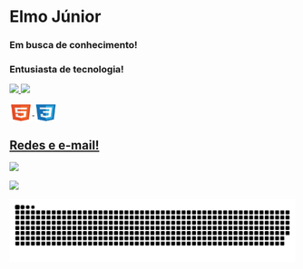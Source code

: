 # Elmo Júnior

### Em busca de conhecimento!
### Entusiasta de tecnologia!

<div>

<a href="https://github.com/Elmo-Jr">
<img height="180em" src="https://github-readme-stats.vercel.app/api?username=Elmo-Jr&show_icons=true&theme=dracula&include_all_commits=true&count_private=true"/>
<img height="180em" src="https://github-readme-stats.vercel.app/api/top-langs/?username=Elmo-Jr&layout=compact&langs_count=6&theme=dracula"/>

</div>


<div style="display: inline_block">

<br>

<img align="center" alt="HTML" height="30" width="40" src="https://raw.githubusercontent.com/devicons/devicon/master/icons/html5/html5-original.svg">
<img align="center" alt="CSS" height="30" width="40" src="https://raw.githubusercontent.com/devicons/devicon/master/icons/css3/css3-original.svg">

<br>

</div>


## Redes e e-mail!


<div>

<a href="fco.elmo.jr@gmail.com" target="_blank"><img src="https://img.shields.io/badge/-Gmail-%23333?style=for-the-badge&logo=gmail&logoColor=white"></a>

<a href="https://www.linkedin.com/in/elmo-júnior" target="_blank"><img src="https://img.shields.io/badge/-LinkedIn-%230077B5?style=for-the-badge&logo=linkedin&logoColor=white"></a>

![snake gif](https://github.com/Elmo-Jr/Elmo-Jr/blob/output/github-contribution-grid-snake.svg)

</div>